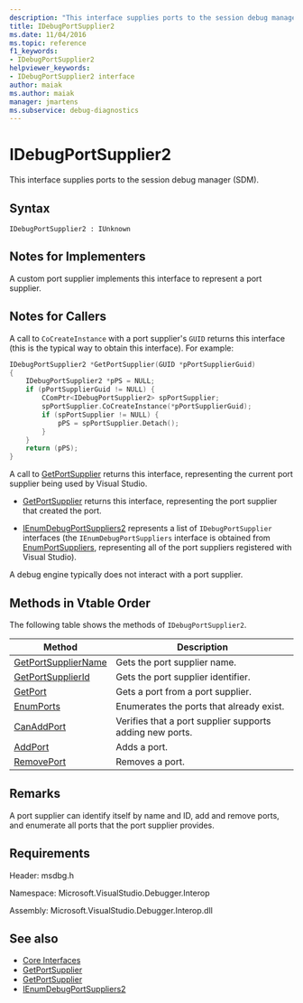 ```yaml
---
description: "This interface supplies ports to the session debug manager (SDM)."
title: IDebugPortSupplier2
ms.date: 11/04/2016
ms.topic: reference
f1_keywords:
- IDebugPortSupplier2
helpviewer_keywords:
- IDebugPortSupplier2 interface
author: maiak
ms.author: maiak
manager: jmartens
ms.subservice: debug-diagnostics
---
```

# IDebugPortSupplier2

This interface supplies ports to the session debug manager (SDM).

## Syntax

```
IDebugPortSupplier2 : IUnknown
```

## Notes for Implementers
A custom port supplier implements this interface to represent a port supplier.

## Notes for Callers
A call to `CoCreateInstance` with a port supplier's `GUID` returns this interface (this is the typical way to obtain this interface). For example:

```cpp
IDebugPortSupplier2 *GetPortSupplier(GUID *pPortSupplierGuid)
{
    IDebugPortSupplier2 *pPS = NULL;
    if (pPortSupplierGuid != NULL) {
        CComPtr<IDebugPortSupplier2> spPortSupplier;
        spPortSupplier.CoCreateInstance(*pPortSupplierGuid);
        if (spPortSupplier != NULL) {
            pPS = spPortSupplier.Detach();
        }
    }
    return (pPS);
}
```

A call to [GetPortSupplier](../../../extensibility/debugger/reference/idebugcoreserver2-getportsupplier.md) returns this interface, representing the current port supplier being used by Visual Studio.

- [GetPortSupplier](../../../extensibility/debugger/reference/idebugport2-getportsupplier.md) returns this interface, representing the port supplier that created the port.

- [IEnumDebugPortSuppliers2](../../../extensibility/debugger/reference/ienumdebugportsuppliers2.md) represents a list of `IDebugPortSupplier` interfaces (the `IEnumDebugPortSuppliers` interface is obtained from [EnumPortSuppliers](../../../extensibility/debugger/reference/idebugcoreserver2-enumportsuppliers.md), representing all of the port suppliers registered with Visual Studio).

A debug engine typically does not interact with a port supplier.

## Methods in Vtable Order
The following table shows the methods of `IDebugPortSupplier2`.

|Method|Description|
|------------|-----------------|
|[GetPortSupplierName](../../../extensibility/debugger/reference/idebugportsupplier2-getportsuppliername.md)|Gets the port supplier name.|
|[GetPortSupplierId](../../../extensibility/debugger/reference/idebugportsupplier2-getportsupplierid.md)|Gets the port supplier identifier.|
|[GetPort](../../../extensibility/debugger/reference/idebugportsupplier2-getport.md)|Gets a port from a port supplier.|
|[EnumPorts](../../../extensibility/debugger/reference/idebugportsupplier2-enumports.md)|Enumerates the ports that already exist.|
|[CanAddPort](../../../extensibility/debugger/reference/idebugportsupplier2-canaddport.md)|Verifies that a port supplier supports adding new ports.|
|[AddPort](../../../extensibility/debugger/reference/idebugportsupplier2-addport.md)|Adds a port.|
|[RemovePort](../../../extensibility/debugger/reference/idebugportsupplier2-removeport.md)|Removes a port.|

## Remarks
A port supplier can identify itself by name and ID, add and remove ports, and enumerate all ports that the port supplier provides.

## Requirements
Header: msdbg.h

Namespace: Microsoft.VisualStudio.Debugger.Interop

Assembly: Microsoft.VisualStudio.Debugger.Interop.dll

## See also
- [Core Interfaces](../../../extensibility/debugger/reference/core-interfaces.md)
- [GetPortSupplier](../../../extensibility/debugger/reference/idebugport2-getportsupplier.md)
- [GetPortSupplier](../../../extensibility/debugger/reference/idebugcoreserver2-getportsupplier.md)
- [IEnumDebugPortSuppliers2](../../../extensibility/debugger/reference/ienumdebugportsuppliers2.md)
